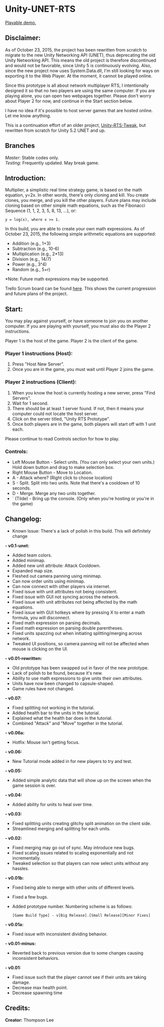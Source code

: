# Unity-UNET-RTS

[Playable demo.](http://tom-mai78101.itch.io/multiplier)

## Disclaimer:

As of October 23, 2015, the project has been rewritten from scratch to migrate to the new Unity Networking API (UNET), thus deprecating the old Unity Networking API. This means the old project is therefore discontinued and would not be favorable, since Unity 5 is continuously evolving. Also, since the new project now uses System.Data.dll, I'm still looking for ways on exporting it to the Web Player. At the moment, it cannot be played online.

Since this prototype is all about network multiplayer RTS, I intentionally designed it so that no two players are using the same computer. If you are playing alone, you can open two webpages together. Please don't worry about Player 2 for now, and continue in the Start section below.

I have no idea if it's possible to host server games that are hosted online. Let me know anything.

This is a continuation effort of an older project, [Unity-RTS-Tweak](https://github.com/tommai78101/Unity-RTS-Tweak), but rewritten from scratch for Unity 5.2 UNET and up.

## Branches

*Master:* Stable codes only.  
*Testing:* Frequently updated. May break game.

## Introduction:

Multiplier, a simplistic real time strategy game, is based on the math equation, y=2x. In other words, there's only cloning and kill. You create clones, you merge, and you kill the other players. Future plans may include cloning based on other simple math equations, such as the Fibonacci Sequence (1, 1, 2, 3, 5, 8, 13, ...), or:
    
    y = log(x), where x >= 1.

In this build, you are able to create your own math expressions. As of October 23, 2015, the following simple arithmetic equations are supported:

* Addition (e.g., 1+3)
* Subtraction (e.g., 10-6)
* Multiplication (e.g., 2*13)
* Division (e.g., 14/7)
* Power (e.g., 3^4)
* Random (e.g., 5+r)


*Note: Future math expressions may be supported.

Trello Scrum board can be found [here](https://trello.com/b/VQIT6pl9/master-s-project). This shows the current progression and future plans of the project.

## Start:

You may play against yourself, or have someone to join you on another computer. If you are playing with yourself, you must also do the Player 2 instructions.

Player 1 is the host of the game. Player 2 is the client of the game.

### Player 1 instructions (Host):

1. Press "Host New Server".
2. Once you are in the game, you must wait until Player 2 joins the game.

### Player 2 instructions (Client):

1. When you know the host is currently hosting a new server, press "Find Servers".
2. Wait for 1 second.
3. There should be at least 1 server found. If not, then it means your computer could not locate the host server.
4. Click on the server titled, "Unity RTS Prototype".
5. Once both players are in the game, both players will start off with 1 unit each. 


Please continue to read Controls section for how to play.

### Controls:

* Left Mouse Button - Select units. (You can only select your own units.) Hold down button and drag to make selection box.
* Right Mouse Button - Move to Location.
* A - Attack where? (Right click to choose location)
* S - Split. Split into two units. Note that there's a cooldown of 10 seconds.
* D - Merge. Merge any two units together.
* ` (Tilde) - Bring up the console. (Only when you're hosting or you're in the game)

## Changelog:

* Known Issue: There's a lack of polish in this build. This will definitely change



**- v0.1-unet:**

* Added team colors.
* Added minimap.
* Added new unit attribute: Attack Cooldown.
* Expanded map size.
* Fleshed out camera panning using minimap.
* Can now order units using minimap.
* Can now connect with other players via internet.
* Fixed issue with unit attributes not being consistent.
* Fixed issue with GUI not syncing across the network.
* Fixed issue with unit attributes not being affected by the math equations.
* Fixed issue with GUI hotkeys where by pressing X to enter a math formula, you will disconnect.
* Fixed math expression on parsing decimals.
* Fixed math expression on parsing double parentheses.
* Fixed units spazzing out when initiating splitting/merging across network.
* Tweaked UI positions, so camera panning will not be affected when mouse is clicking on the UI.

**- v0.01-rewritten:**

* Old prototype has been swapped out in favor of the new prototype.
* Lack of polish to be found, because it's new.
* Ability to use math expressions to give units their own attributes.
* Units have now been changed to capsule-shaped.
* Game rules have not changed.

**- v0.07:**

* Fixed splitting not working in the tutorial.
* Added health bar to the units in the tutorial.
* Explained what the health bar does in the tutorial.
* Combined "Attack" and "Move" together in the tutorial.

**- v0.06a:**

* Hotfix: Mouse isn't getting focus.

**- v0.06:**

* New Tutorial mode added in for new players to try and test.

**- v0.05:**

* Added simple analytic data that will show up on the screen when the game session is over.

**- v0.04:**

* Added ability for units to heal over time.

**- v0.03:**

* Fixed splitting units creating glitchy split animation on the client side.
* Streamlined merging and splitting for each units.

**- v0.02:**

* Fixed merging may go out of sync. May introduce new bugs.
* Fixed scaling issues related to scaling exponentially and not incrementally. 	
* Tweaked selection so that players can now select units without any hassles.

**- v0.01b:**

* Fixed being able to merge with other units of different levels.
* Fixed a few bugs.
* Added prototype number. Numbering scheme is as follows:

      [Game Build Type] - v[Big Release].[Small Release][Minor Fixes]

**- v0.01a:**

* Fixed issue with inconsistent dividing behavior.

**- v0.01-minus:**

* Reverted back to previous version due to some changes causing inconsistent behaviors.

**- v0.01:**

* Fixed issue such that the player cannot see if their units are taking damage.
* Decrease max health point.
* Decrease spawning time

## Credits:

**Creator:** Thompson Lee
